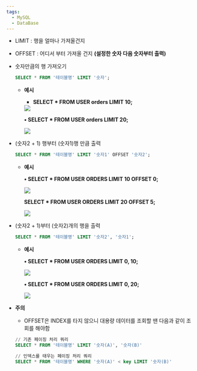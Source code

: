 ```yaml
---
tags:
  - MySQL
  - DataBase
---
```

- LIMIT : 행을 얼마나 가져올건지
- OFFSET : 어디서 부터 가져올 건지 **(설정한 숫자 다음 숫자부터 출력)**
- 숫자만큼의 행 가져오기
    
    ```sql
    SELECT * FROM '테이블명' LIMIT '숫자';
    ```
    
    - **예시**
        - **SELECT * FROM USER orders LIMIT 10;**
        
        <img src='https://img1.daumcdn.net/thumb/R1280x0/?scode=mtistory2&fname=https%3A%2F%2Fblog.kakaocdn.net%2Fdn%2FvZAAW%2FbtqVdNq3IAq%2FVKWZdPXnL5KNUv4akebvAK%2Fimg.png'/>
        
        **• SELECT * FROM USER orders LIMIT 20;**
        
        <img src='https://img1.daumcdn.net/thumb/R1280x0/?scode=mtistory2&fname=https%3A%2F%2Fblog.kakaocdn.net%2Fdn%2FN4TZs%2FbtqVbwcQWMX%2FBMoSesiGxMTzIWL0A15oc0%2Fimg.png'/>
        
- (숫자2 + 1) 행부터 (숫자1)행 만큼 출력
    
    ```sql
    SELECT * FROM '테이블명' LIMIT '숫자1' OFFSET '숫자2';
    ```
    
    - **예시**
        
        **• SELECT * FROM USER ORDERS LIMIT 10 OFFSET 0;**
        
        <img src='https://img1.daumcdn.net/thumb/R1280x0/?scode=mtistory2&fname=https%3A%2F%2Fblog.kakaocdn.net%2Fdn%2FxiOXg%2FbtqVdNSbnfh%2F2UllBPjGO1gi9hRlNExhUK%2Fimg.png'/>
        
        **SELECT * FROM USER ORDERS LIMIT 20 OFFSET 5;**
        
        <img src='https://img1.daumcdn.net/thumb/R1280x0/?scode=mtistory2&fname=https%3A%2F%2Fblog.kakaocdn.net%2Fdn%2F8zTq2%2FbtqVbvx9KHf%2FikYLvEy0FnIV9EUJfoI15k%2Fimg.png'/>
        
- (숫자2 + 1)부터 (숫자2)개의 행을 출력
    
    ```sql
    SELECT * FROM '테이블명' LIMIT '숫자2', '숫자1';
    ```
    
    - **예시**
        
        **• SELECT * FROM USER ORDERS LIMIT 0, 10;**
        
        <img src='https://img1.daumcdn.net/thumb/R1280x0/?scode=mtistory2&fname=https%3A%2F%2Fblog.kakaocdn.net%2Fdn%2FUy2jN%2FbtqU4ZUxCT4%2FclM87kYkFWETXsJlx04ZX1%2Fimg.png'/>
        
        **• SELECT * FROM USER ORDERS LIMIT 0, 20;**
        
        <img src='https://img1.daumcdn.net/thumb/R1280x0/?scode=mtistory2&fname=https%3A%2F%2Fblog.kakaocdn.net%2Fdn%2FbjJ4EI%2FbtqVbX2gYpl%2FWZXOR0syQuKIt6dbGKyIUK%2Fimg.png'/>
        
- **주의**
    - OFFSET은 INDEX를 타지 않으니 대용량 데이터를 조회할 땐 다음과 같이 조회를 해야함
    
    ```sql
    // 기존 페이징 처리 쿼리
    SELECT * FROM '테이블명' LIMIT '숫자(A)', '숫자(B)'
    
    // 인덱스를 태우는 페이징 처리 쿼리
    SELECT * FROM '테이블명' WHERE '숫자(A)' < key LIMIT '숫자(B)'
    ```